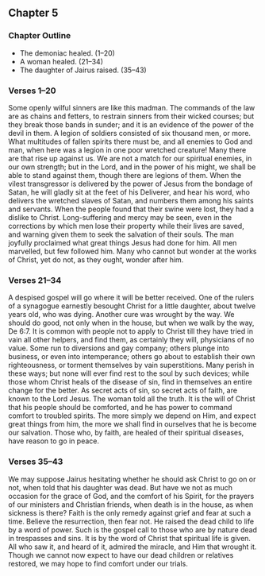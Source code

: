 ## Chapter 5

### Chapter Outline

- The demoniac healed. (1–20)
- A woman healed. (21–34)
- The daughter of Jairus raised. (35–43)

### Verses 1–20

Some openly wilful sinners are like this madman. The commands of the law are as chains and fetters, to restrain sinners from their wicked courses; but they break those bands in sunder; and it is an evidence of the power of the devil in them. A legion of soldiers consisted of six thousand men, or more. What multitudes of fallen spirits there must be, and all enemies to God and man, when here was a legion in one poor wretched creature! Many there are that rise up against us. We are not a match for our spiritual enemies, in our own strength; but in the Lord, and in the power of his might, we shall be able to stand against them, though there are legions of them. When the vilest transgressor is delivered by the power of Jesus from the bondage of Satan, he will gladly sit at the feet of his Deliverer, and hear his word, who delivers the wretched slaves of Satan, and numbers them among his saints and servants. When the people found that their swine were lost, they had a dislike to Christ. Long-suffering and mercy may be seen, even in the corrections by which men lose their property while their lives are saved, and warning given them to seek the salvation of their souls. The man joyfully proclaimed what great things Jesus had done for him. All men marvelled, but few followed him. Many who cannot but wonder at the works of Christ, yet do not, as they ought, wonder after him.

### Verses 21–34

A despised gospel will go where it will be better received. One of the rulers of a synagogue earnestly besought Christ for a little daughter, about twelve years old, who was dying. Another cure was wrought by the way. We should do good, not only when in the house, but when we walk by the way, De 6:7. It is common with people not to apply to Christ till they have tried in vain all other helpers, and find them, as certainly they will, physicians of no value. Some run to diversions and gay company; others plunge into business, or even into intemperance; others go about to establish their own righteousness, or torment themselves by vain superstitions. Many perish in these ways; but none will ever find rest to the soul by such devices; while those whom Christ heals of the disease of sin, find in themselves an entire change for the better. As secret acts of sin, so secret acts of faith, are known to the Lord Jesus. The woman told all the truth. It is the will of Christ that his people should be comforted, and he has power to command comfort to troubled spirits. The more simply we depend on Him, and expect great things from him, the more we shall find in ourselves that he is become our salvation. Those who, by faith, are healed of their spiritual diseases, have reason to go in peace.

### Verses 35–43

We may suppose Jairus hesitating whether he should ask Christ to go on or not, when told that his daughter was dead. But have we not as much occasion for the grace of God, and the comfort of his Spirit, for the prayers of our ministers and Christian friends, when death is in the house, as when sickness is there? Faith is the only remedy against grief and fear at such a time. Believe the resurrection, then fear not. He raised the dead child to life by a word of power. Such is the gospel call to those who are by nature dead in trespasses and sins. It is by the word of Christ that spiritual life is given. All who saw it, and heard of it, admired the miracle, and Him that wrought it. Though we cannot now expect to have our dead children or relatives restored, we may hope to find comfort under our trials.

